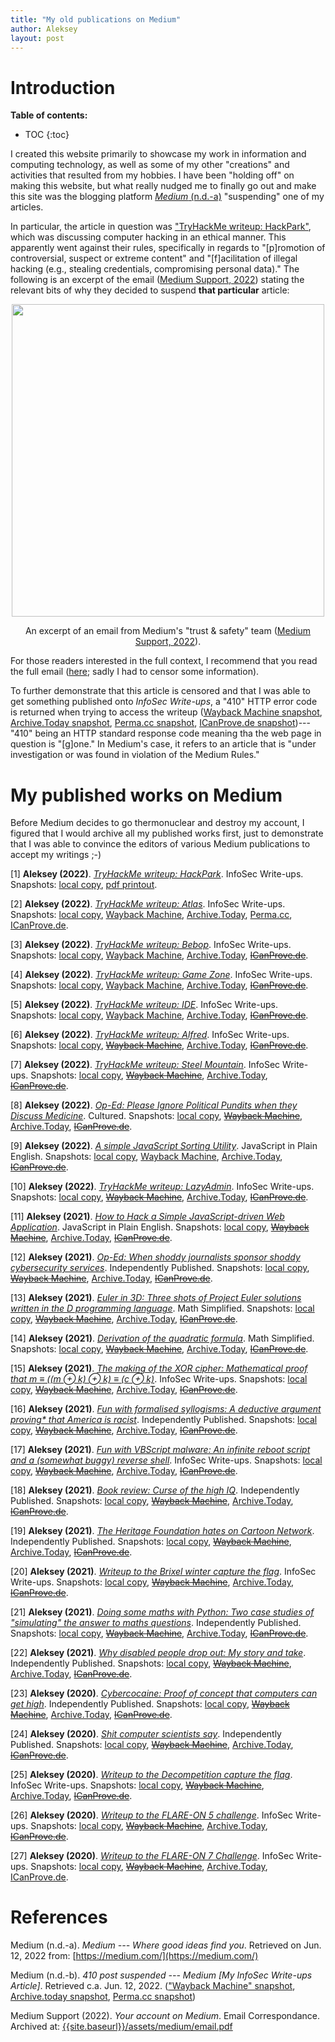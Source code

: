 ```yaml
---
title: "My old publications on Medium"
author: Aleksey
layout: post
---
```


# Introduction

__Table of contents:__
* TOC
{:toc}

I created this website primarily to showcase my work in information and computing technology, as well as some of my other "creations" and activities that resulted from my hobbies. I have been "holding off" on making this website, but what really nudged me to finally go out and make this site was the blogging platform [_Medium_ (n.d.-a)](https://medium.com/) "suspending" one of my articles. 

In particular, the article in question was ["TryHackMe writeup: HackPark"]({{site.baseurl}}/assets/medium/2022-05-25_TryHackMe-writeup--HackPark-bd9c075c5262.html), which was discussing computer hacking in an ethical manner. This apparently went against their rules, specifically in regards to "\[p\]romotion of controversial, suspect or extreme content" and "\[f\]acilitation of illegal hacking (e.g., stealing credentials, compromising personal data)." The following is an excerpt of the email \([Medium Support, 2022]({{site.baseurl}}/assets/medium/email.pdf)\) stating the relevant bits of why they decided to suspend __that particular__ article:

<center>
<p><img src="{{site.baseurl}}/assets/medium/email_excerpt.png" width="500px"></p>
<p>An excerpt of an email from Medium's "trust & safety" team (<a href="{{site.baseurl}}/assets/medium/email.pdf">Medium Support, 2022</a>).</p>
</center>

For those readers interested in the full context, I recommend that you read the full email \([here]({{site.baseurl}}/assets/medium/email.pdf); sadly I had to censor some information\). 

To further demonstrate that this article is censored and that I was able to get something published onto _InfoSec Write-ups_, a "410" HTTP error code is returned when trying to access the writeup \([Wayback Machine snapshot](https://web.archive.org/web/20220612015301/https://infosecwriteups.com/tryhackme-writeup-hackpark-bd9c075c5262), [Archive.Today snapshot](https://archive.today/I02wL), [Perma.cc snapshot](https://perma.cc/J7BX-SAN4), [ICanProve.de snapshot](https://www.icanprove.de/en/finished.html?99D69E596F85EDE1EE56764A762FFEE0FE)\)---"410" being an HTTP standard response code meaning tha the web page in question is "[g]one." In Medium's case, it refers to an article that is "under investigation or was found in violation of the Medium Rules."

# My published works on Medium

Before Medium decides to go thermonuclear and destroy my account, I figured that I would archive all my published works first, just to demonstrate that I was able to convince the editors of various Medium publications to accept my writings ;-)

\[1\] __Aleksey (2022)__. [_TryHackMe writeup: HackPark_](https://infosecwriteups.com/tryhackme-writeup-hackpark-bd9c075c5262). InfoSec Write-ups. Snapshots: [local copy]({{site.baseurl}}/assets/medium/2022-05-25_TryHackMe-writeup--HackPark-bd9c075c5262.html), [pdf printout]({{site.baseurl}}/assets/medium/2022-05-25_TryHackMe-writeup--HackPark-bd9c075c5262.pdf).

\[2\] __Aleksey (2022)__. [_TryHackMe writeup: Atlas_](https://infosecwriteups.com/tryhackme-writeup-atlas-c3dff235d109). InfoSec Write-ups. Snapshots: [local copy](/assets/medium/2022-05-06_TryHackMe-writeup--Atlas-c3dff235d109.html), [Wayback Machine](https://web.archive.org/web/20220613160659/https://infosecwriteups.com/tryhackme-writeup-atlas-c3dff235d109?gi=bc592ab0fc5f), [Archive.Today](https://archive.today/34bA0), [Perma.cc](https://perma.cc/JG6Z-2ZJF), [ICanProve.de](https://www.icanprove.de/en/finished.html?103598639847D860B9771309995133348B2).

\[3\] __Aleksey (2022)__. [_TryHackMe writeup: Bebop_](https://infosecwriteups.com/tryhackme-writeup-bebop-ed290135d7e2). InfoSec Write-ups. Snapshots: [local copy]({{site.baseurl}}/assets/medium/2022-04-17_TryHackMe-writeup--Bebop-ed290135d7e2.html), [Wayback Machine](https://web.archive.org/web/20220626232814/https://infosecwriteups.com/tryhackme-writeup-bebop-ed290135d7e2), [Archive.Today](https://archive.today/HDdkB), ~~[ICanProve.de]()~~.

\[4\] __Aleksey (2022)__. [_TryHackMe writeup: Game Zone_](https://infosecwriteups.com/tryhackme-writeup-game-zone-190da0b68433). InfoSec Write-ups. Snapshots: [local copy]({{site.baseurl}}/assets/medium/2022-04-04_TryHackMe-writeup--Game-Zone-190da0b68433.html), [Wayback Machine](https://web.archive.org/web/20220626232957/https://infosecwriteups.com/tryhackme-writeup-game-zone-190da0b68433), [Archive.Today](https://archive.today/CiGJw), ~~[ICanProve.de]()~~.

\[5\] __Aleksey (2022)__. [_TryHackMe writeup: IDE_](https://infosecwriteups.com/tryhackme-writeup-ide-4853122e4ec1). InfoSec Write-ups. Snapshots: [local copy]({{site.baseurl}}/assets/medium/2022-03-30_TryHackMe-writeup--IDE-4853122e4ec1.html), [Wayback Machine](https://web.archive.org/web/20220627210106/https://infosecwriteups.com/tryhackme-writeup-ide-4853122e4ec1?gi=23c0561207f6), [Archive.Today](https://archive.today/Cv7oA), ~~[ICanProve.de]()~~.

\[6\] __Aleksey (2022)__. [_TryHackMe writeup: Alfred_](https://infosecwriteups.com/tryhackme-writeup-alfred-2ecd773aeda5). InfoSec Write-ups. Snapshots: [local copy]({{site.baseurl}}/assets/medium/2022-03-22_TryHackMe-writeup--Alfred-2ecd773aeda5.html), ~~[Wayback Machine]()~~, [Archive.Today](https://archive.today/4FYHj), ~~[ICanProve.de]()~~.

\[7\] __Aleksey (2022)__. [_TryHackMe writeup: Steel Mountain_](https://infosecwriteups.com/tryhackme-writeup-steel-mountain-d052141f8901). InfoSec Write-ups. Snapshots: [local copy]({{site.baseurl}}/assets/medium/2022-03-11_TryHackMe-writeup--Steel-Mountain-d052141f8901.html), ~~[Wayback Machine]()~~, [Archive.Today](https://archive.today/FU31V), ~~[ICanProve.de]()~~.

\[8\] __Aleksey (2022)__. [_Op-Ed: Please Ignore Political Pundits when they Discuss Medicine_](https://readcultured.com/op-ed-please-ignore-political-pundits-when-they-discuss-medicine-906f02eba677). Cultured. Snapshots: [local copy]({{site.baseurl}}/assets/medium/2022-02-20_Op-Ed--Please-ignore-political-pundits-when-they-discuss-medicine-906f02eba677), ~~[Wayback Machine]()~~, [Archive.Today](https://archive.today/dvE3b), ~~[ICanProve.de]()~~.

\[9\] __Aleksey (2022)__. [_A simple JavaScript Sorting Utility_](https://javascript.plainenglish.io/a-simple-javascript-sorting-utility-bc08fb54134c). JavaScript in Plain English. Snapshots: [local copy]({{site.baseurl}}/assets/medium/2022-02-18_A-Simple-JavaScript-Sorting-Utility-bc08fb54134c.html), [Wayback Machine](https://web.archive.org/web/20220614180222/https://javascript.plainenglish.io/a-simple-javascript-sorting-utility-bc08fb54134c?gi=3ce2ed168ac7), [Archive.Today](https://archive.today/y5B3a), ~~[ICanProve.de]()~~.

\[10\] __Aleksey (2022)__. [_TryHackMe writeup: LazyAdmin_](https://infosecwriteups.com/lazyadmin-tryhackme-writeup-c5f0d113bec6). InfoSec Write-ups. Snapshots: [local copy]({{site.baseurl}}/assets/medium/2022-02-09_TryHackMe-Writeup--LazyAdmin-c5f0d113bec6.html), ~~[Wayback Machine]()~~, [Archive.Today](https://archive.today/vF66X), ~~[ICanProve.de]()~~.

\[11\] __Aleksey (2021)__. [_How to Hack a Simple JavaScript-driven Web Application_](https://javascript.plainenglish.io/how-to-hack-a-simple-javascript-driven-web-application-caf2d3b5befc). JavaScript in Plain English. Snapshots: [local copy]({{site.baseurl}}/assets/medium/2021-10-26_How-to-Hack-a-Simple-JavaScript-driven-Web-Application-caf2d3b5befc.html), ~~[Wayback Machine]()~~, [Archive.Today](https://archive.today/HTkaV), ~~[ICanProve.de]()~~.

\[12\] __Aleksey (2021)__. [_Op-Ed: When shoddy journalists sponsor shoddy cybersecurity services_](https://medium.com/@EpsilonCalculus/when-shoddy-journalists-sponsor-shoddy-cybersecurity-services-60635a6aa56d). Independently Published. Snapshots: [local copy]({{site.baseurl}}/assets/medium/2021-10-10_Op-Ed--When-shoddy-journalists-sponsor-shoddy-cybersecurity-services-60635a6aa56d.html), ~~[Wayback Machine]()~~, [Archive.Today](https://archive.today/YhbhF), ~~[ICanProve.de]()~~.

\[13\] __Aleksey (2021)__. [_Euler in 3D: Three shots of Project Euler solutions written in the D programming language_](https://medium.com/math-simplified/euler-in-3d-89cc82fe6df7). Math Simplified. Snapshots: [local copy]({{site.baseurl}}/assets/medium/2021-07-05_Euler-in-3D-89cc82fe6df7.html), ~~[Wayback Machine]()~~, [Archive.Today](https://archive.today/B4dqT), ~~[ICanProve.de]()~~.

\[14\] __Aleksey (2021)__. [_Derivation of the quadratic formula_](https://medium.com/math-simplified/derivation-of-the-quadratic-formula-8c417f8cfce2). Math Simplified. Snapshots: [local copy]({{site.baseurl}}/assets/medium/2021-06-26_Derivation-of-the-quadratic-formula-8c417f8cfce2.html), ~~[Wayback Machine]()~~, [Archive.Today](https://archive.today/Xcpf1), ~~[ICanProve.de]()~~.

\[15\] __Aleksey (2021)__. [_The making of the XOR cipher: Mathematical proof that m ≡ ((m ⊕ k) ⊕ k) ≡ (c ⊕ k)_](https://infosecwriteups.com/the-making-of-the-xor-cipher-794d2e6c964f). InfoSec Write-ups. Snapshots: [local copy]({{site.baseurl}}/assets/medium/2021-05-26_The-making-of-the-XOR-cipher-794d2e6c964f.html), ~~[Wayback Machine]()~~, [Archive.Today](https://archive.today/ashkG), ~~[ICanProve.de]()~~.

\[16\] __Aleksey (2021)__. [_Fun with formalised syllogisms: A deductive argument proving* that America is racist_](https://medium.com/@EpsilonCalculus/fun-with-formalised-syllogisms-6a18c5d47dfa). Independently Published. Snapshots: [local copy]({{site.baseurl}}/assets/medium/2021-05-06_Fun-with-formalised-syllogisms-6a18c5d47dfa.html), ~~[Wayback Machine]()~~, [Archive.Today](https://archive.today/WJqUW), ~~[ICanProve.de]()~~.

\[17\] __Aleksey (2021)__. [_Fun with VBScript malware: An infinite reboot script and a (somewhat buggy) reverse shell_](https://infosecwriteups.com/fun-with-vbscript-malware-2f5bb0d107df). InfoSec Write-ups. Snapshots: [local copy]({{site.baseurl}}/assets/medium/2021-04-09_Fun-with-VBScript-malware-2f5bb0d107df.html), ~~[Wayback Machine]()~~, [Archive.Today](https://archive.today/Dljjq), ~~[ICanProve.de]()~~.

\[18\] __Aleksey (2021)__. [_Book review: Curse of the high IQ_](https://medium.com/@EpsilonCalculus/book-review-curse-of-the-high-iq-ad04168d2094). Independently Published. Snapshots: [local copy]({{site.baseurl}}/assets/medium/2021-01-26_Book-review--Curse-of-the-high-IQ-ad04168d2094.html), ~~[Wayback Machine]()~~, [Archive.Today](https://archive.today/7PRCo), ~~[ICanProve.de]()~~.

\[19\] __Aleksey (2021)__. [_The Heritage Foundation hates on Cartoon Network_](https://medium.com/@EpsilonCalculus/the-heritage-foundation-hates-on-cartoon-network-ffb1ebf2aa90). Independently Published. Snapshots: [local copy]({{site.baseurl}}/assets/medium/2021-01-18_The-Heritage-Foundation-hates-on-Cartoon-Network-ffb1ebf2aa90.html), ~~[Wayback Machine]()~~, [Archive.Today](https://archive.today/irjpG), ~~[ICanProve.de]()~~.

\[20\] __Aleksey (2021)__. [_Writeup to the Brixel winter capture the flag_](https://infosecwriteups.com/writeup-to-the-brixel-winter-capture-the-flag-a1c5062ddfb6). InfoSec Write-ups. Snapshots: [local copy]({{site.baseurl}}/assets/medium/2021-01-07_Writeup-to-the-Brixel-winter-capture-the-flag-a1c5062ddfb6.html), ~~[Wayback Machine]()~~, [Archive.Today](https://archive.today/PWXzv), ~~[ICanProve.de]()~~.

\[21\] __Aleksey (2021)__. [_Doing some maths with Python: Two case studies of "simulating" the answer to maths questions_](https://medium.com/@EpsilonCalculus/doing-some-maths-with-python-e776d4faa298). Independently Published. Snapshots: [local copy]({{site.baseurl}}/assets/medium/2021-01-06_Doing-some-maths-with-Python-e776d4faa298.html), ~~[Wayback Machine]()~~, [Archive.Today](https://archive.today/jTpPg), ~~[ICanProve.de]()~~.

\[22\] __Aleksey (2021)__. [_Why disabled people drop out: My story and take_](https://medium.com/@EpsilonCalculus/why-disabled-people-drop-out-1bf4d5fcc98a). Independently Published. Snapshots: [local copy]({{site.baseurl}}/assets/medium/2021-01-06_Why-disabled-people-drop-out-1bf4d5fcc98a.html), ~~[Wayback Machine]()~~, [Archive.Today](https://archive.today/diXdE), ~~[ICanProve.de]()~~.

\[23\] __Aleksey (2020)__. [_Cybercocaine: Proof of concept that computers can get high_](https://medium.com/@EpsilonCalculus/cybercocaine-ff27b2aaa80c). Independently Published. Snapshots: [local copy]({{site.baseurl}}/assets/medium/2020-12-13_Cybercocaine-ff27b2aaa80c.html), ~~[Wayback Machine]()~~, [Archive.Today](https://archive.today/8ZPnf), ~~[ICanProve.de]()~~.

\[24\] __Aleksey (2020)__. [_Shit computer scientists say_](https://medium.com/@EpsilonCalculus/shit-computer-scientists-say-a9d8c1ffa0f). Independently Published. Snapshots: [local copy]({{site.baseurl}}/assets/medium/2020-12-02_Shit-computer-scientists-say-a9d8c1ffa0f.html), ~~[Wayback Machine]()~~, [Archive.Today](https://archive.today/8ZPnf), ~~[ICanProve.de]()~~.

\[25\] __Aleksey (2020)__. [_Writeup to the Decompetition capture the flag_](https://infosecwriteups.com/writeup-to-the-decompetition-capture-the-flag-2020-3a3f14887525). InfoSec Write-ups. Snapshots: [local copy]({{site.baseurl}}/assets/medium/2020-11-17_Writeup-to-the-Decompetition-capture-the-flag-3a3f14887525.html), ~~[Wayback Machine]()~~, [Archive.Today](https://archive.today/hS2Fj), ~~[ICanProve.de]()~~.

\[26\] __Aleksey (2020)__. [_Writeup to the FLARE-ON 5 challenge_](https://infosecwriteups.com/writeup-to-the-flare-on-5-challenge-c2023718caf7). InfoSec Write-ups. Snapshots: [local copy]({{site.baseurl}}/assets/medium/2020-11-16_Writeup-to-the-FLARE-ON-5-challenge-c2023718caf7.html), ~~[Wayback Machine]()~~, [Archive.Today](https://archive.today/5vAkC), ~~[ICanProve.de]()~~.

\[27\] __Aleksey (2020)__. [_Writeup to the FLARE-ON 7 Challenge_](https://infosecwriteups.com/writeup-to-the-flare-on-7-challenge-47c8d2ef3366). InfoSec Write-ups. Snapshots: [local copy]({{site.baseurl}}/assets/medium/2020-11-03_Writeup-to-the-FLARE-ON-7-challenge-47c8d2ef3366.html), ~~[Wayback Machine]()~~, [Archive.Today](https://archive.today/rdsPm), [ICanProve.de](https://www.icanprove.de/en/finished.html?973DE0DEEEBEDD1F7EA08899E794726869).

# References

Medium (n.d.-a). _Medium --- Where good ideas find you_. Retrieved on Jun. 12, 2022 from: [https://medium.com/](https://medium.com/)

Medium (n.d.-b). _410 post suspended --- Medium [My InfoSec Write-ups Article]_. Retrieved c.a. Jun. 12, 2022. \(["Wayback Machine" snapshot](https://web.archive.org/web/20220612015301/https://infosecwriteups.com/tryhackme-writeup-hackpark-bd9c075c5262), [Archive.today snapshot](https://archive.today/I02wL), [Perma.cc snapshot](https://perma.cc/J7BX-SAN4)\)

Medium Support (2022). _Your account on Medium_. Email Correspondance. Archived at: [{{site.baseurl}}/assets/medium/email.pdf]({{site.baseurl}}/assets/medium/email.pdf)
